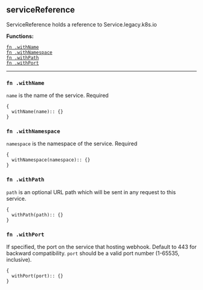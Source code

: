 
## serviceReference
ServiceReference holds a reference to Service.legacy.k8s.io

**Functions:**

[`fn .withName`](#fn-withname)  
[`fn .withNamespace`](#fn-withnamespace)  
[`fn .withPath`](#fn-withpath)  
[`fn .withPort`](#fn-withport)  

---


### `fn .withName`
`name` is the name of the service. Required
```jsonnet
{
  withName(name):: {}
}
```

### `fn .withNamespace`
`namespace` is the namespace of the service. Required
```jsonnet
{
  withNamespace(namespace):: {}
}
```

### `fn .withPath`
`path` is an optional URL path which will be sent in any request to this service.
```jsonnet
{
  withPath(path):: {}
}
```

### `fn .withPort`
If specified, the port on the service that hosting webhook. Default to 443 for backward compatibility. `port` should be a valid port number (1-65535, inclusive).
```jsonnet
{
  withPort(port):: {}
}
```

